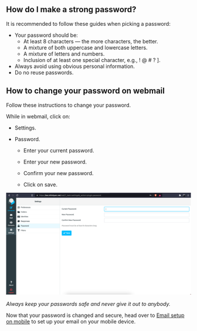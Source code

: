 
## How do I make a strong password?

It is recommended to follow these guides when picking a password: 

* Your password should be:
  * At least 8 characters — the more characters, the better.
  * A mixture of both uppercase and lowercase letters.
  * A mixture of letters and numbers.
  * Inclusion of at least one special character, e.g., ! @ # ? ].
* Always avoid using obvious personal information.
* Do no reuse passwords.

## How to change your password on webmail


Follow these instructions to change your password.

While in webmail, click on:

* Settings.

* Password.

    * Enter your current password.

    * Enter your new password.

    * Confirm your new password.

    * Click on save.

![image.png](/.attachments/image-532d02cd-2bec-4605-bc8a-d55d0e0f736e.png)

*Always keep your passwords safe and never give it out to anybody.*

Now that your password is changed and secure, head over to [Email setup on mobile](https://dev.azure.com/infinityarc/Library/_wiki/wikis/Support-pages/7/Email-Setup-on-Mobile?anchor=setting-up-your-email-on-mobile-devices) to set up your email on your mobile device.